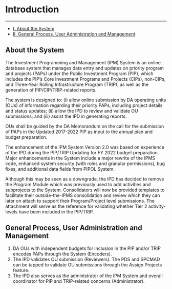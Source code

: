 # Introduction

---

- [I. About the System](#about)
- [II. General Process, User Administration and Management](#process)

<a name="about"></a>
## About the System

The Investment Programming and Management (IPM) System is an online database system that manages data entry and updates on priority program and projects (PAPs) under the Public Investment Program (PIP), which includes the PIP’s Core Investment Programs and Projects (CIPs), non-CIPs, and Three-Year Rolling Infrastructure Program (TRIP), as well as the generation of PIP/CIP/TRIP-related reports.

The system is designed to: (i) allow online submission by DA operating units (OUs) of information regarding their priority PAPs, including project details and status updates; (ii) allow the IPD to review and validate OU submissions; and (iii) assist the IPD in generating reports.

OUs shall be guided by the DA Memorandum on the call for the submission of PAPs in the Updated 2017-2022 PIP as input to the annual plan and budget preparation.

The enhancement of the IPM System Version 2.0 was based on experience of the IPD during the PIP/TRIP Updating for FY 2022 budget preparation. Major enhancements in the System include a major rewrite of the IPMS code, enhanced system security (with roles and granular permissions), bug fixes, and additional data fields from PIPOL System.

Although this may be seen as a downgrade, the IPD has decided to remove the Program Module which was previously used to add activities and subprojects to the System. Consolidators will now be provided templates to facilitate their outside-the-IPMS consolidation and review which they can later on attach to support their Program/Project level submissions. The attachment will serve as the reference for validating whether Tier 2 activity-levels have been included in the PIP/TRIP.

<a name="process"></a>
## General Process, User Administration and Management

1. DA OUs with independent budgets for inclusion in the PIP and/or TRIP encodes PAPs through the System (Encoders).
1. The IPD validates OU submission (Reviewers). The PDS and SPCMAD can be tapped to validate OU submissions through the Assign Projects feature.
1. The IPD also serves as the administrator of the IPM System and overall coordinator for PIP and TRIP-related concerns (Administrator).
